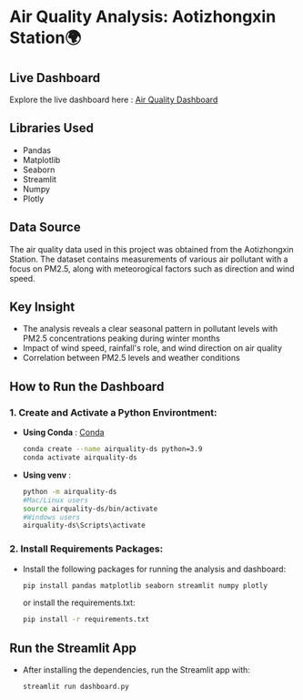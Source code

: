 # Air Quality Analysis: Aotizhongxin Station🌍

## Live Dashboard
Explore the live dashboard here : [Air Quality Dashboard](https://airquality-dashboard.streamlit.app/)

## Libraries Used
- Pandas
- Matplotlib
- Seaborn
- Streamlit
- Numpy
- Plotly

## Data Source
The air quality data used in this project was obtained from the Aotizhongxin Station. The dataset contains measurements of various air pollutant with a focus on PM2.5, along with meteorogical factors such as direction and wind speed.

## Key Insight
- The analysis reveals a clear seasonal pattern in pollutant levels with PM2.5 concentrations peaking during winter months
- Impact of wind speed, rainfall's role, and wind direction on air quality
- Correlation between PM2.5 levels and weather conditions

## How to Run the Dashboard
### 1. Create and Activate a Python Environtment:

  - **Using Conda** : [Conda](https://docs.conda.io/en/latest/)
    ```bash
    conda create --name airquality-ds python=3.9
    conda activate airquality-ds
    ```
  - **Using venv** :
    ```bash
    python -m airquality-ds
    #Mac/Linux users
    source airquality-ds/bin/activate
    #Windows users
    airquality-ds\Scripts\activate

### 2. Install Requirements Packages:
- Install the following packages for running the analysis and dashboard:
  ```bash
  pip install pandas matplotlib seaborn streamlit numpy plotly
  ```
  or install the requirements.txt:
  ```bash
  pip install -r requirements.txt
  ```

## Run the Streamlit App
- After installing the dependencies, run the Streamlit app with:
  ```bash
  streamlit run dashboard.py
  ```
